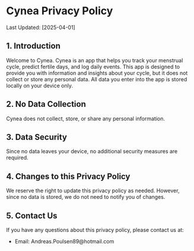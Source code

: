 <h1>Cynea Privacy Policy</h1>

<p>Last Updated: [2025-04-01]</p>

<h2>1. Introduction</h2>

<p>Welcome to Cynea. Cynea is an app that helps you track your menstrual cycle, predict fertile days, and log daily events. This app is designed to provide you with information and insights about your cycle, but it does not collect or store any personal data. All data you enter into the app is stored locally on your device only.</p>

<h2>2. No Data Collection</h2>

<p>Cynea does not collect, store, or share any personal information.</p>

<h2>3. Data Security</h2>

<p>Since no data leaves your device, no additional security measures are required.</p>

<h2>4. Changes to this Privacy Policy</h2>

<p>We reserve the right to update this privacy policy as needed. However, since no data is stored, we do not need to notify you of changes.</p>

<h2>5. Contact Us</h2>

<p>If you have any questions about this privacy policy, please contact us at:</p>

<ul>
    <li>Email: Andreas.Poulsen89@hotmail.com</li>
</ul>

</body>
</html>

